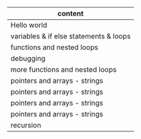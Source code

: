 |content |
|-----------------------------------------------------------------------------------------------|
|Hello world| starting c |
|variables & if else statements & loops |
|functions and nested loops|
|debugging|
|more functions and nested loops|
|pointers and arrays - strings|
|pointers and arrays - strings|
|pointers and arrays - strings|
|pointers and arrays - strings|
|recursion|
